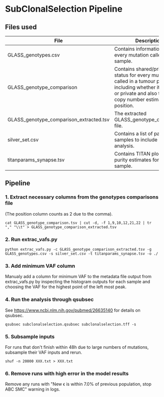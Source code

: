 # SubClonalSelection Pipeline

## Files used
|File|Description|
|---|---|
|GLASS_genotypes.csv| Contains information for every mutation called in a sample.|
|GLASS\_genotype\_comparison| Contains shared/private status for every mutation called in a tumour pair, including whether it is shared or private and also the TITAN copy number estimate for the position.|
|GLASS\_genotype\_comparison\_extracted.tsv| The extracted GLASS\_genotype\_comparison file.|
|silver_set.csv| Contains a list of paired samples to include in the analysis.|
|titanparams_synapse.tsv| Contains TITAN ploidy and purity estimates for each sample.|

## Pipeline

### 1. Extract necessary columns from the genotypes comparisons file

(The position column counts as 2 due to the comma).

```
cat GLASS_genotype_comparison.tsv | cut -d, -f 1,9,10,12,21,22 | tr "," "\\t" > GLASS_genotype_comparison_extracted.tsv
```

### 2. Run extrac_vafs.py 

```
python extrac_vafs.py -c GLASS_genotype_comparison_extracted.tsv -g GLASS_genotypes.csv -s silver_set.csv -t titanparams_synapse.tsv -o ./
```

### 3. Add minimum VAF column

Manualy add a column for minimum VAF to the metadata file output from extrac_vafs.py by inspecting the histogram outputs for each sample and choosing the VAF for the highest point of the left most peak.

### 4. Run the analysis through qsubsec
See https://www.ncbi.nlm.nih.gov/pubmed/26635140 for details on qsubsec.

```
qsubsec subclonalselection.qsubsec subclonalselection.tff -s
```

### 5. Subsample inputs 

For runs that don't finish within 48h due to large numbers of mutations, subsample their VAF inputs and rerun.

```
shuf -n 20000 XXX.txt > XXX.txt
``` 

### 6. Remove runs with high error in the model results

Remove any runs with "New ϵ is within 7.0% of previous population, stop ABC SMC" warning in logs.